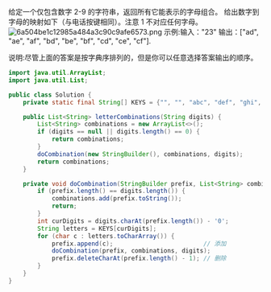 给定一个仅包含数字 2-9 的字符串，返回所有它能表示的字母组合。
给出数字到字母的映射如下（与电话按键相同）。注意 1 不对应任何字母。
![6a504be1c12985a484a3c90c9afe6573.png](evernotecid://113C0B43-B030-456A-9E07-400447648BD8/appyinxiangcom/19492832/ENNote/p8104?hash=6a504be1c12985a484a3c90c9afe6573)
示例:输入："23"
输出：["ad", "ae", "af", "bd", "be", "bf", "cd", "ce", "cf"].

说明:尽管上面的答案是按字典序排列的，但是你可以任意选择答案输出的顺序。

```java
import java.util.ArrayList;
import java.util.List;

public class Solution {
    private static final String[] KEYS = {"", "", "abc", "def", "ghi", "jkl", "mno", "pqrs", "tuv", "wxyz"};

    public List<String> letterCombinations(String digits) {
        List<String> combinations = new ArrayList<>();
        if (digits == null || digits.length() == 0) {
            return combinations;
        }
        doCombination(new StringBuilder(), combinations, digits);
        return combinations;
    }

    private void doCombination(StringBuilder prefix, List<String> combinations, final String digits) {
        if (prefix.length() == digits.length()) {
            combinations.add(prefix.toString());
            return;
        }
        int curDigits = digits.charAt(prefix.length()) - '0';
        String letters = KEYS[curDigits];
        for (char c : letters.toCharArray()) {
            prefix.append(c);                         // 添加
            doCombination(prefix, combinations, digits);
            prefix.deleteCharAt(prefix.length() - 1); // 删除
        }
    }
}

```